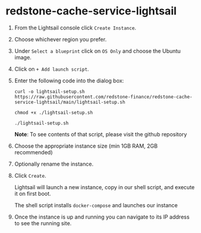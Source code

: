 # redstone-cache-service-lightsail

1. From the Lightsail console click `Create Instance`.

1. Choose whichever region you prefer.

1. Under `Select a blueprint` click on `OS Only` and choose the Ubuntu image.

1. Click on `+ Add launch script`.

1. Enter the following code into the dialog box:

   ```
   curl -o lightsail-setup.sh https://raw.githubusercontent.com/redstone-finance/redstone-cache-service-lightsail/main/lightsail-setup.sh

   chmod +x ./lightsail-setup.sh

   ./lightsail-setup.sh
   ```

   **Note**: To see contents of that script, please visit the github repository

1. Choose the appropriate instance size (min 1GB RAM, 2GB recommended)

1. Optionally rename the instance.

1. Click `Create`.

   Lightsail will launch a new instance, copy in our shell script, and execute it on first boot.

   The shell script installs `docker-compose` and launches our instance

1. Once the instance is up and running you can navigate to its IP address to see the running site.
